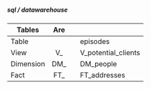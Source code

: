 ##### sql / datawarehouse

| Tables        | Are           |||
| ------------- |:-------------:| -----:|--|
| Table     |  ||episodes|
| View      |V_||V_potential_clients|
| Dimension |DM_||DM_people      |||
| Fact |FT_||FT_addresses      |||
